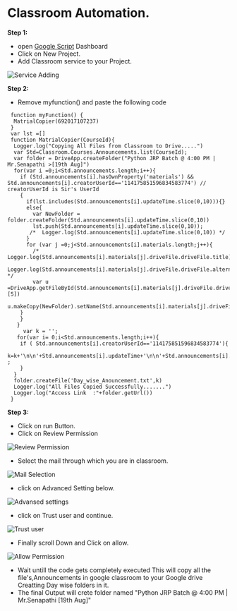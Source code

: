 Classroom Automation.
==========================================
**Step 1:**
- open [Google Script](https://script.google.com/) Dashboard
- Click on New Project.
- Add Classroom service to your Project.

![Service Adding](/assesets/Service_Adding.gif)

**Step 2:**
- Remove myfunction() and paste the following code 

```
 function myFunction() {
  MatrialCopier(692017107237) 
 }
 var lst =[]
 function MatrialCopier(CourseId){
  Logger.log("Copying All Files from Classroom to Drive.....")
  var Std=Classroom.Courses.Announcements.list(CourseId);
  var folder = DriveApp.createFolder("Python JRP Batch @ 4:00 PM | Mr.Senapathi >[19th Aug]")
  for(var i =0;i<Std.announcements.length;i++){
    if (Std.announcements[i].hasOwnProperty('materials') && Std.announcements[i].creatorUserId=='114175851596834583774') // creatorUserId is Sir's UserId
    {
      if(lst.includes(Std.announcements[i].updateTime.slice(0,10))){}
      else{
        var NewFolder = folder.createFolder(Std.announcements[i].updateTime.slice(0,10))
        lst.push(Std.announcements[i].updateTime.slice(0,10));
       /*  Logger.log(Std.announcements[i].updateTime.slice(0,10)) */
      }
      for (var j =0;j<Std.announcements[i].materials.length;j++){
        /* Logger.log(Std.announcements[i].materials[j].driveFile.driveFile.title);
        Logger.log(Std.announcements[i].materials[j].driveFile.driveFile.alternateLink); */
        var u =DriveApp.getFileById(Std.announcements[i].materials[j].driveFile.driveFile.alternateLink.split('/')[5])
        u.makeCopy(NewFolder).setName(Std.announcements[i].materials[j].driveFile.driveFile.title)
    }
    }
   }
     var k = '';
   for(var i= 0;i<Std.announcements.length;i++){
    if ( Std.announcements[i].creatorUserId=='114175851596834583774'){
    k=k+'\n\n'+Std.announcements[i].updateTime+'\n\n'+Std.announcements[i].text ;
    }
  }
  folder.createFile('Day_wise_Anouncement.txt',k)
  Logger.log("All Files Copied Successfully.......")
  Logger.log("Access Link  :"+folder.getUrl())
 }
```
**Step 3:**
- Click on run Button.
- Click on Review Permission

![Review Permission](/assesets/Review_permission.png)

- Select the mail through which you are in classroom.

![Mail Selection](/assesets/Select_mail.png)

- click on Advanced Setting below.

![Advansed settings](/assesets/Advanced_settings.png)

- click on Trust user and continue.

![Trust user](/assesets/Trust_user.png)

- Finally scroll Down and Click on allow.

![ Allow Permission ](/assesets/Click_Allow.png)

- Wait untill the code gets completely executed This will copy all the file's,Announcements in google classroom to your Google drive Creatting Day wise folders in it.
- The final Output will crete  folder named "Python JRP Batch @ 4:00 PM | Mr.Senapathi [19th Aug]"

